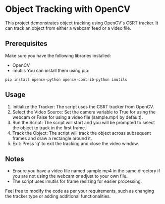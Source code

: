 # Object Tracking with OpenCV
This project demonstrates object tracking using OpenCV's CSRT tracker. It can track an object from either a webcam feed or a video file.

## Prerequisites
Make sure you have the following libraries installed:
- OpenCV
- imutils
You can install them using pip:
```
pip install opencv-python opencv-contrib-python imutils
```

## Usage
1. Initialize the Tracker: The script uses the CSRT tracker from OpenCV.
2. Select the Video Source: Set the camera variable to True for using the webcam or False for using a video file (sample.mp4 by default).
3. Run the Script: The script will start and you will be prompted to select the object to track in the first frame.
4. Track the Object: The script will track the object across subsequent frames and draw a rectangle around it.
5. Exit: Press 'q' to exit the tracking and close the video window.

## Notes
- Ensure you have a video file named sample.mp4 in the same directory if you are not using the webcam or adjust to your own file.
- The script uses imutils for frame resizing for easier processing.

Feel free to modify the code as per your requirements, such as changing the tracker type or adding additional functionalities.
